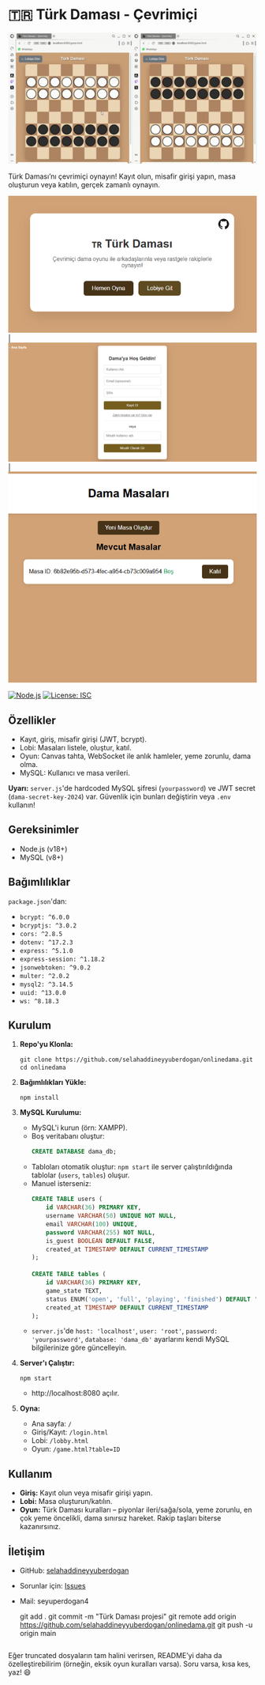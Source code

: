# 🇹🇷 Türk Daması - Çevrimiçi

![Oynanış Örneği](oynanışörnek.gif)

Türk Daması’nı çevrimiçi oynayın! Kayıt olun, misafir girişi yapın, masa oluşturun veya katılın, gerçek zamanlı oynayın.

![Ana Sayfa](anasayfa.png) | ![Kayıt/Giriş](kayıtgirişmisafir.png) | ![Lobi](lobi.png)

[![Node.js](https://img.shields.io/badge/Node.js-v18+-green.svg)](https://nodejs.org/) [![License: ISC](https://img.shields.io/badge/License-ISC-blue.svg)](https://opensource.org/licenses/ISC)

## Özellikler
- Kayıt, giriş, misafir girişi (JWT, bcrypt).
- Lobi: Masaları listele, oluştur, katıl.
- Oyun: Canvas tahta, WebSocket ile anlık hamleler, yeme zorunlu, dama olma.
- MySQL: Kullanıcı ve masa verileri.

**Uyarı:** `server.js`'de hardcoded MySQL şifresi (`yourpassword`) ve JWT secret (`dama-secret-key-2024`) var. Güvenlik için bunları değiştirin veya `.env` kullanın!

## Gereksinimler
- Node.js (v18+)
- MySQL (v8+)

## Bağımlılıklar
`package.json`'dan:
- `bcrypt: ^6.0.0`
- `bcryptjs: ^3.0.2`
- `cors: ^2.8.5`
- `dotenv: ^17.2.3`
- `express: ^5.1.0`
- `express-session: ^1.18.2`
- `jsonwebtoken: ^9.0.2`
- `multer: ^2.0.2`
- `mysql2: ^3.14.5`
- `uuid: ^13.0.0`
- `ws: ^8.18.3`

## Kurulum
1. **Repo'yu Klonla:**
   ```
   git clone https://github.com/selahaddineyyuberdogan/onlinedama.git
   cd onlinedama
   ```

2. **Bağımlılıkları Yükle:**
   ```
   npm install
   ```

3. **MySQL Kurulumu:**
   - MySQL'i kurun (örn: XAMPP).
   - Boş veritabanı oluştur:
     ```sql
     CREATE DATABASE dama_db;
     ```
   - Tabloları otomatik oluştur: `npm start` ile server çalıştırıldığında tablolar (`users`, `tables`) oluşur.
   - Manuel isterseniz:
     ```sql
     CREATE TABLE users (
         id VARCHAR(36) PRIMARY KEY,
         username VARCHAR(50) UNIQUE NOT NULL,
         email VARCHAR(100) UNIQUE,
         password VARCHAR(255) NOT NULL,
         is_guest BOOLEAN DEFAULT FALSE,
         created_at TIMESTAMP DEFAULT CURRENT_TIMESTAMP
     );

     CREATE TABLE tables (
         id VARCHAR(36) PRIMARY KEY,
         game_state TEXT,
         status ENUM('open', 'full', 'playing', 'finished') DEFAULT 'open',
         created_at TIMESTAMP DEFAULT CURRENT_TIMESTAMP
     );
     ```
   - `server.js`'de `host: 'localhost'`, `user: 'root'`, `password: 'yourpassword'`, `database: 'dama_db'` ayarlarını kendi MySQL bilgilerinize göre güncelleyin.

4. **Server'ı Çalıştır:**
   ```
   npm start
   ```
   - http://localhost:8080 açılır.

5. **Oyna:**
   - Ana sayfa: `/`
   - Giriş/Kayıt: `/login.html`
   - Lobi: `/lobby.html`
   - Oyun: `/game.html?table=ID`

## Kullanım
- **Giriş:** Kayıt olun veya misafir girişi yapın.
- **Lobi:** Masa oluşturun/katılın.
- **Oyun:** Türk Daması kuralları – piyonlar ileri/sağa/sola, yeme zorunlu, en çok yeme öncelikli, dama sınırsız hareket. Rakip taşları biterse kazanırsınız.

## İletişim
- GitHub: [selahaddineyyuberdogan](https://github.com/selahaddineyyuberdogan)
- Sorunlar için: [Issues](https://github.com/selahaddineyyuberdogan/onlinedama/issues)
- Mail: seyuperdogan4


   git add .
   git commit -m "Türk Daması projesi"
   git remote add origin https://github.com/selahaddineyyuberdogan/onlinedama.git
   git push -u origin main
   ```

Eğer truncated dosyaların tam halini verirsen, README’yi daha da özelleştirebilirim (örneğin, eksik oyun kuralları varsa). Soru varsa, kısa kes, yaz! 😄

